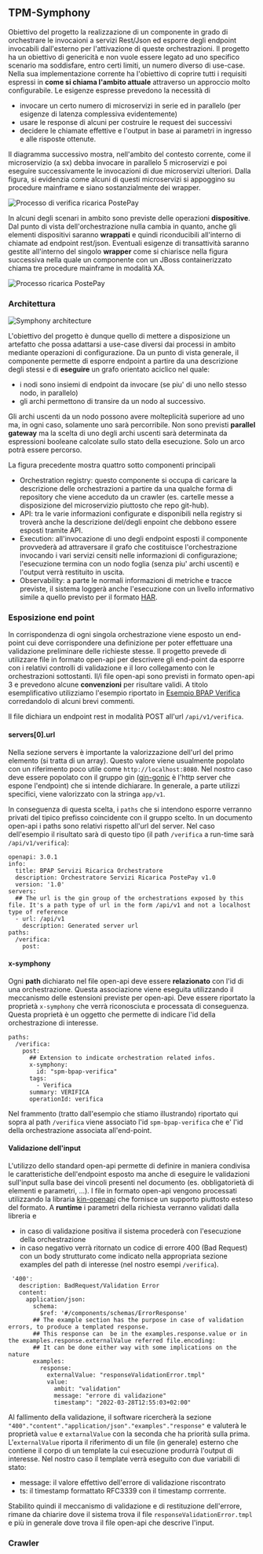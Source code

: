 ## TPM-Symphony

Obiettivo del progetto la realizzazione di un componente in grado di orchestrare le invocaioni a servizi Rest/Json ed esporre degli endpoint invocabili dall'esterno per l'attivazione di queste orchestrazioni.
Il progetto ha un obiettivo di genericità e non vuole essere legato ad uno specifico scenario ma soddisfare, entro certi limiti, un numero diverso di use-case.
Nella sua implementazione corrente ha l'obiettivo di coprire tutti i requisiti espressi in __come si chiama l'ambito attuale__ attraverso un approccio molto configurabile. Le esigenze espresse
prevedono la necessità di 

- invocare un certo numero di microservizi in serie ed in parallelo (per esigenze di latenza complessiva evidentemente)
- usare le response di alcuni per costruire le request dei successivi
- decidere le chiamate effettive e l'output in base ai parametri in ingresso e alle risposte ottenute.

Il diagramma successivo mostra, nell'ambito del contesto corrente, come il microservizio (a sx) debba invocare in  parallelo 5 microservizi e poi eseguire successivamente le invocazioni di due microservizi ulteriori.
Dalla figura, si evidenzia come alcuni di questi microservizi si appoggino su procedure mainframe e siano sostanzialmente dei wrapper.

![Processo di verifica ricarica PostePay](REAME-files/processo-verifica-ricarica.png)

In alcuni degli scenari in ambito sono previste delle operazioni __dispositive__. Dal punto di vista dell'orchestrazione nulla cambia in quanto, anche gli elementi dispositivi saranno __wrappati__ e quindi riconducibili 
all'interno di chiamate ad endpoint rest/json. Eventuali esigenze di transattività saranno gestite all'interno del singolo __wrapper__ come si chiarisce nella figura successiva nella quale un componente con
un JBoss containerizzato chiama tre procedure mainframe in modalità XA.

![Processo ricarica PostePay](REAME-files/processo-dispositiva.png)

### Architettura

![Symphony architecture](REAME-files/symphony-architecture.png)

L'obiettivo del progetto è dunque quello di  mettere a disposizione un artefatto che possa adattarsi a use-case diversi dai processi in ambito mediante operazioni di configurazione.
Da un punto di vista generale, il componente permette di esporre endpoint a partire da una descrizione degli stessi e di __eseguire__ un grafo orientato aciclico nel quale:

- i nodi sono insiemi di endpoint da invocare (se piu' di uno nello stesso nodo, in parallelo)
- gli archi permettono di transire da un nodo al successivo. 

Gli archi uscenti da un nodo possono avere molteplicità superiore ad uno ma, in ogni caso, solamente uno sarà percorribile. Non sono previsti __parallel gateway__ ma la scelta di uno degli archi uscenti sarà
determinata da espressioni booleane calcolate sullo stato della esecuzione. Solo un arco potrà essere percorso.

La figura precedente mostra quattro sotto componenti principali

- Orchestration registry: questo componente si occupa di caricare la descrizione delle orchestrazioni a partire da una qualche forma di repository che viene 
acceduto da un crawler (es. cartelle messe a disposizione del microservizio piuttosto che repo git-hub).
- API: tra le varie informazioni configurate e disponibili nella registry si troverà anche la descrizione del/degli enpoint che debbono essere esposti tramite API.
- Execution: all'invocazione di uno degli endpoint esposti il componente provvederà ad attraversare il grafo che costituisce l'orchestrazione invocando i vari servizi censiti nelle informazioni di configurazione; l'esecuzione termina con un nodo foglia 
(senza piu' archi uscenti) e l'output verrà restituito in uscita.
- Observability: a parte le normali informazioni di metriche e tracce previste, il sistema loggerà anche l'esecuzione con un livello informativo simile a quello previsto per il formato [HAR](https://en.wikipedia.org/wiki/HAR_(file_format)).

### Esposizione end point

In corrispondenza di ogni singola orchestrazione viene esposto un end-point cui deve corrispondere una definizione per poter effettuare una validazione preliminare delle richieste stesse.
Il progetto prevede di utilizzare file in formato open-api per descrivere gli end-point da esporre con i relativi controlli di validazione e il loro collegamento con le orchestrazioni sottostanti.
Il/i file open-api sono previsti in formato open-api 3 e prevedono alcune __convenzioni__ per risultare validi. A titolo esemplificativo utilizziamo
l'esempio riportato in [Esempio BPAP Verifica](examples/ex-bpap-verifica/tpm-symphony-openapi.yml) corredandolo di alcuni brevi commenti.

Il file dichiara un endpoint rest in modalità POST all'url `/api/v1/verifica`.

#### servers[0].url
Nella sezione servers è importante la valorizzazione dell'url del primo elemento (si tratta di un array). Questo valore viene usualmente popolato con un riferimento poco utile come `http://localhost:8080`. Nel nostro caso 
deve essere popolato con il gruppo gin ([gin-gonic](https://github.com/gin-gonic/gin) è l'http server che espone l'endpoint) che si intende dichiarare. 
In generale, a parte utilizzi specifici, viene valorizzato con la stringa `app/v1`.

In conseguenza di questa scelta, i `paths` che si intendono esporre verranno privati del tipico prefisso coincidente con il gruppo scelto. In un documento open-api i paths sono relativi rispetto all'url del server.
Nel caso dell'esempio il risultato sarà di questo tipo (il path `/verifica` a run-time sar&agrave; `/api/v1/verifica`):

```
openapi: 3.0.1
info:
  title: BPAP Servizi Ricarica Orchestratore
  description: Orchestratore Servizi Ricarica PostePay v1.0
  version: '1.0'
servers:
  ## The url is the gin group of the orchestrations exposed by this file. It's a path type of url in the form /api/v1 and not a localhost type of reference
  - url: /api/v1
    description: Generated server url
paths:
  /verifica:
    post:
```

#### x-symphony
Ogni __path__ dichiarato nel file open-api deve essere __relazionato__ con l'id di una orchestrazione. Questa associazione viene eseguita utilizzando il meccanismo delle estensioni previste per open-api. 
Deve essere riportato la propriet&agrave; `x-symphony` che verrà riconosciuta e processata di conseguenza. Questa propriet&agrave; &egrave; un oggetto che permette di indicare l'id della orchestrazione di interesse.

```
paths:
  /verifica:
    post:
      ## Extension to indicate orchestration related infos.
      x-symphony:
        id: "spm-bpap-verifica"
      tags:
        - Verifica
      summary: VERIFICA
      operationId: verifica
```

Nel frammento (tratto dall'esempio che stiamo illustrando) riportato qui sopra al path `/verifica` viene associato l'id `spm-bpap-verifica` che e' l'id della orchestrazione associata all'end-point.

#### Validazione dell'input
L'utilizzo dello standard open-api permette di definire in maniera condivisa le caratteristiche dell'endpoint esposto ma anche di eseguire le validazioni sull'input sulla base dei vincoli 
presenti nel documento (es. obbligatoriet&agrave; di elementi e parametri, ...).
I file in formato open-api vengono processati utilizzando la libraria [kin-openapi](https://github.com/getkin/kin-openapi) che fornisce un supporto piuttosto esteso del formato.
A __runtime__ i parametri della richiesta verranno validati dalla libreria e

- in caso di validazione positiva il sistema proceder&agrave; con l'esecuzione della orchestrazione
- in caso negativo verr&agrave; ritornato un codice di errore 400 (Bad Request) con un body strutturato come indicato nella appropriata sezione examples del path di interesse (nel nostro esempi `/verifica`).

```
 '400':
   description: BadRequest/Validation Error
   content:
     application/json:
       schema:
         $ref: '#/components/schemas/ErrorResponse'
       ## The example section has the purpose in case of validation errors, to produce a templated response.
       ## This response can  be in the examples.response.value or in the examples.response.externalValue referred file.encoding:
       ## It can be done either way with some implications on the nature
       examples:
         response:
           externalValue: "responseValidationError.tmpl"
           value:
             ambit: "validation"
             message: "errore di validazione"
             timestamp": "2022-03-28T12:55:03+02:00"
```

Al fallimento della validazione, il software ricercherà la sezione `"400"."content"."application/json"."examples"."response"` e valuter&agrave; le proprietà `value` e `extarnalValue` 
con la seconda che ha priorit&agrave; sulla prima. L'`externalValue` riporta il riferimento di un file (in generale) esterno che contiene il corpo di un template  la cui esecuzione
produrr&agrave; l'output di interesse. Nel nostro caso il template verr&agrave; eseguito con due variabili di stato:

- message: il valore effettivo dell'errore di validazione riscontrato
- ts: il timestamp formattato RFC3339 con il timestamp corrrente.

Stabilito quindi il meccanismo di validazione e di restituzione dell'errore, rimane da chiarire dove il sistema trova il file `responseValidationError.tmpl` e più in generale
dove trova il file open-api che descrive l'input.

### Crawler
